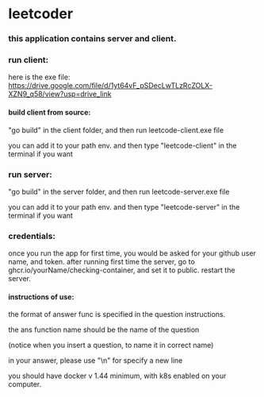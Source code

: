 # leetcoder

### this application contains server and client.

### run client:
here is the exe file:
https://drive.google.com/file/d/1yt64vF_pSDecLwTLzRcZOLX-XZN9_q58/view?usp=drive_link

#### build client from source:
"go build" in the client folder, and then run leetcode-client.exe file

you can add it to your path env. and then type "leetcode-client" in the terminal if you want


### run server:
"go build" in the server folder, and then run leetcode-server.exe file

you can add it to your path env. and then type "leetcode-server" in the terminal if you want

### credentials:
once you run the app for first time, you would be asked for your github user name, and token.
after running first time the server, go to ghcr.io/yourName/checking-container, and set it to public.
restart the server.


#### instructions of use:
the format of answer func is specified in the question instructions.

the ans function name should be the name of the question

(notice when you insert a question, to name it in correct name)

in your answer, please use "\\n" for specify a new line


you should have docker v 1.44 minimum, with k8s enabled on your computer.